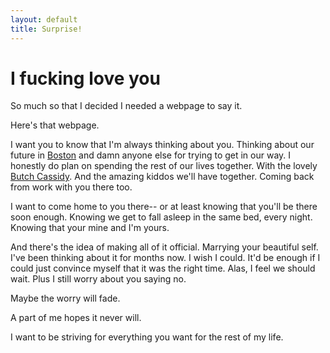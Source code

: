 ```yaml
---
layout: default
title: Surprise!
---
```


<!--- sorry to anyone else finding this; it's a part of a present. I'll probably remove it eventually --->

# I fucking love you

So much so that I decided I needed a webpage to say it.

Here's that webpage.

I want you to know that I'm always thinking about you. Thinking about our
future in
[Boston](http://www.avaloncommunities.com/massachusetts/boston-apartments/ava-back-bay)
 and damn anyone else for trying to get in our way. I honestly do plan on
spending the rest of our lives together. With the lovely 
[Butch Cassidy](https://goo.gl/dl4j7g). And the amazing kiddos we'll have
together. Coming back from work with you there too.

I want to come home to you there-- or at least knowing that you'll be there
soon enough. Knowing we get to fall asleep in the same bed, every night.
Knowing that your mine and I'm yours.

And there's the idea of making all of it official. Marrying your beautiful
self. I've been thinking about it for months now. I wish I could. It'd be
enough if I could just convince myself that it was the right time. Alas, I
feel we should wait. Plus I still worry about you saying no.

Maybe the worry will fade.

A part of me hopes it never will.

I want to be striving for everything you want for the rest of my life.
